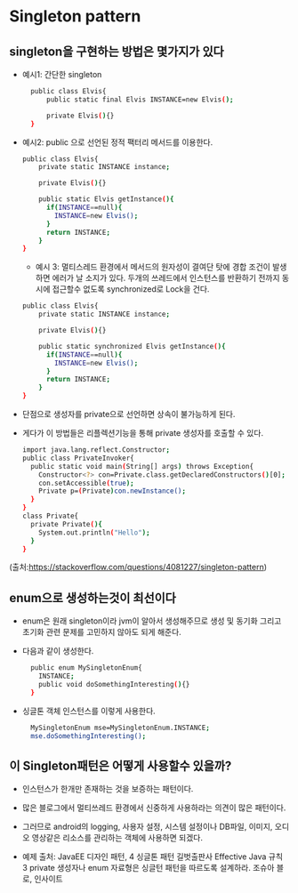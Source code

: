 # Singleton pattern

## singleton을 구현하는 방법은 몇가지가 있다

* 예시1: 간단한 singleton

  ```bash
    public class Elvis{
        public static final Elvis INSTANCE=new Elvis();

        private Elvis(){}
    }
  ```

* 예시2: public 으로 선언된 정적 팩터리 메서드를 이용한다.

  ```bash
  public class Elvis{
      private static INSTANCE instance;

      private Elvis(){}

      public static Elvis getInstance(){
        if(INSTANCE==null){
          INSTANCE=new Elvis();
        }
        return INSTANCE;
      }
  }
  ```

  * 예시 3: 멀티스레드 환경에서 메서드의 원자성이 결여단 탓에 경합 조건이 발생하면 에러가 날 소지가 있다. 두개의 쓰레드에서 인스턴스를 반환하기 전까지 동시에 접근할수 없도록 synchronized로 Lock을 건다.

  ```bash
  public class Elvis{
      private static INSTANCE instance;

      private Elvis(){}

      public static synchronized Elvis getInstance(){
        if(INSTANCE==null){
          INSTANCE=new Elvis();
        }
        return INSTANCE;
      }
  }
  ```

* 단점으로 생성자를 private으로 선언하면 상속이 불가능하게 된다.
* 게다가 이 방법들은 리플렉션기능을 통해 private 생성자를 호출할 수 있다.

  ```bash
  import java.lang.reflect.Constructor;
  public class PrivateInvoker{
    public static void main(String[] args) throws Exception{
      Constructor<?> con=Private.class.getDeclaredConstructors()[0];
      con.setAccessible(true);
      Private p=(Private)con.newInstance();
    }
  }
  class Private{
    private Private(){
      System.out.println("Hello");
    }
  }
  ```

 (출처:<https://stackoverflow.com/questions/4081227/singleton-pattern>)

## enum으로 생성하는것이 최선이다

* enum은 원래 singleton이라 jvm이 알아서 생성해주므로 생성 및 동기화 그리고 초기화 관련 문제를 고민하지 않아도 되게 해준다.
* 다음과 같이 생성한다.

  ```bash
    public enum MySingletonEnum{
      INSTANCE;
      public void doSomethingInteresting(){}
    }
  ```

* 싱글톤 객체 인스턴스를 이렇게 사용한다.

  ```bash
    MySingletonEnum mse=MySingletonEnum.INSTANCE;
    mse.doSomethingInteresting();
  ```

## 이 Singleton패턴은 어떻게 사용할수 있을까?

* 인스턴스가 한개만 존재하는 것을 보증하는 패턴이다.
* 많은 블로그에서 멀티쓰레드 환경에서 신중하게 사용하라는 의견이 많은 패턴이다.
* 그러므로 android의 logging, 사용자 설정, 시스템 설정이나 DB파일, 이미지, 오디오 영상같은 리소스를 관리하는 객체에 사용하면 되겠다.

* 예제 출처:
JavaEE 디자인 패턴, 4 싱글톤 패턴 길벗출판사
Effective Java 규칙 3 private 생성자나 enum 자료형은 싱글턴 패턴을 따르도록 설계하라. 조슈아 블로, 인사이트
